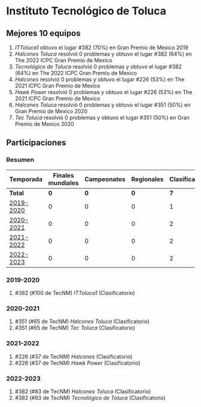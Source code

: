 # Instituto Tecnológico de Toluca

## Mejores 10 equipos

1. _ITToluca1_ obtuvo el lugar #382 (70%) en Gran Premio de Mexico 2019
1. _Halcones Toluca_ resolvió 0 problemas y obtuvo el lugar #382 (64%) en The 2022 ICPC Gran Premio de Mexico
1. _Tecnológico de Toluca_ resolvió 0 problemas y obtuvo el lugar #382 (64%) en The 2022 ICPC Gran Premio de Mexico
1. _Halcones_ resolvió 0 problemas y obtuvo el lugar #226 (53%) en The 2021 ICPC Gran Premio de Mexico
1. _Hawk Power_ resolvió 0 problemas y obtuvo el lugar #226 (53%) en The 2021 ICPC Gran Premio de Mexico
1. _Halcones Toluca_ resolvió 0 problemas y obtuvo el lugar #351 (50%) en Gran Premio de Mexico 2020
1. _Tec Toluca_ resolvió 0 problemas y obtuvo el lugar #351 (50%) en Gran Premio de Mexico 2020

## Participaciones

### Resumen

| Temporada | Finales mundiales | Campeonatos | Regionales | Clasificatorios | Equipos |
| --- | --- | --- | --- | --- | --- |
| **Total** | **0** | **0** | **0** | **7** | **7** |
| [2019-2020](#2019-2020) | 0 | 0 | 0 | 1 | 1 |
| [2020-2021](#2020-2021) | 0 | 0 | 0 | 2 | 2 |
| [2021-2022](#2021-2022) | 0 | 0 | 0 | 2 | 2 |
| [2022-2023](#2022-2023) | 0 | 0 | 0 | 2 | 2 |

### 2019-2020

1. #382 (#100 de TecNM) _ITToluca1_ (Clasificatorio)

### 2020-2021

1. #351 (#65 de TecNM) _Halcones Toluca_ (Clasificatorio)
1. #351 (#65 de TecNM) _Tec Toluca_ (Clasificatorio)

### 2021-2022

1. #226 (#37 de TecNM) _Halcones_ (Clasificatorio)
1. #226 (#37 de TecNM) _Hawk Power_ (Clasificatorio)

### 2022-2023

1. #382 (#83 de TecNM) _Halcones Toluca_ (Clasificatorio)
1. #382 (#83 de TecNM) _Tecnológico de Toluca_ (Clasificatorio)



